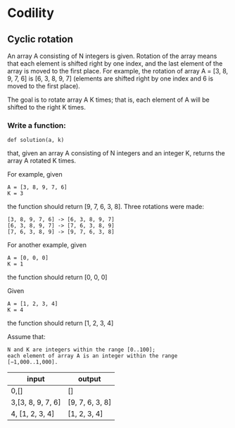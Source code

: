 # Codility

## Cyclic rotation

An array A consisting of N integers is given. Rotation of the array means that each element is shifted right by one index, and the last element of the array is moved to the first place. For example, the rotation of array A = [3, 8, 9, 7, 6] is [6, 3, 8, 9, 7] (elements are shifted right by one index and 6 is moved to the first place).

The goal is to rotate array A K times; that is, each element of A will be shifted to the right K times.

### Write a function:

``` def solution(a, k) ```

that, given an array A consisting of N integers and an integer K, returns the array A rotated K times.

For example, given

```
A = [3, 8, 9, 7, 6]
K = 3 
```

the function should return [9, 7, 6, 3, 8]. Three rotations were made:

  ``` 
  [3, 8, 9, 7, 6] -> [6, 3, 8, 9, 7] 
  [6, 3, 8, 9, 7] -> [7, 6, 3, 8, 9]
  [7, 6, 3, 8, 9] -> [9, 7, 6, 3, 8] 
  ```
For another example, given

  ``` 
  A = [0, 0, 0]
  K = 1 
  ```
the function should return [0, 0, 0]

Given

  ``` 
  A = [1, 2, 3, 4]
  K = 4 
  ```
the function should return [1, 2, 3, 4]

Assume that:

``` 
N and K are integers within the range [0..100];
each element of array A is an integer within the range [−1,000..1,000]. 
```

| input       | output |
|-------------|--------|
| 0,[]        |  []    |
| 3,[3, 8, 9, 7, 6] | [9, 7, 6, 3, 8] |
| 4, [1, 2, 3, 4] | [1, 2, 3, 4]
